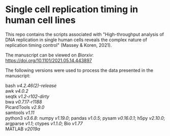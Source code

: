 # Single cell replication timing in human cell lines

This repo contains the scripts associated with "High-throughput analysis of DNA replication in single human cells reveals the complex nature of replication timing control" (Massey & Koren, 2021).

The manuscript can be viewed on <i>Biorxiv</i>: https://doi.org/10.1101/2021.05.14.443897

The following versions were used to process the data presented in the manuscript:

bash <i>v4.2.46(2)-release</i><br>
awk <i>v4.0.2</i><br>
seqtk <i>v1.2-r102-dirty</i><br>
bwa <i>v0.7.17-r1188</i><br>
PicardTools <i>v2.9.0</i><br>
samtools <i>v1.11</i><br>
python3 <i>v3.6.8</i>: numpy <i>v1.19.0</i>; pandas <i>v1.0.5</i>; pysam <i>v0.16.0.1</i>; h5py <i>v2.10.0</i>; argparse <i>v1.1</i>; ctypes <i>v1.1.0</i>; Bio <i>v1.77</i> <br>
MATLAB <i>v2019a</i>
